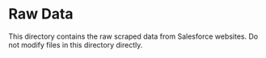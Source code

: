 # Raw Data
This directory contains the raw scraped data from Salesforce websites.
Do not modify files in this directory directly.
